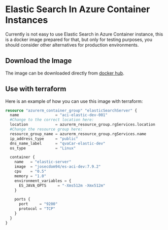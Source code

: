 # Elastic Search In Azure Container Instances

Currently is not easy to use Elastic Search in Azure Container instance, this is a docker image prepared for that, but only for testing purposes, you should consider other alternatives for production environments.

## Download the Image

The image can be downloaded directly from [docker hub](https://hub.docker.com/r/josecdom94/es-aci-dev).

## Use with terraform

Here is an example of how you can use this image with terraform:

```terraform
resource "azurerm_container_group" "elasticSearchServer" {
  name                = "aci-elastic-dev-001"
  #Change to the correct location here:
  location            = azurerm_resource_group.rgServices.location
  #Change the resource group here:
  resource_group_name = azurerm_resource_group.rgServices.name
  ip_address_type     = "public"
  dns_name_label      = "qvaCar-elastic-dev"
  os_type             = "Linux"

  container {
    name   = "elastic-server"
    image  = "josecdom94/es-aci-dev:7.9.2"
    cpu    = "0.5"
    memory = "1.0"
    environment_variables = {     
      ES_JAVA_OPTS     = "-Xms512m -Xmx512m"
    }

    ports {
      port     = "9200"
      protocol = "TCP"
    }
  }
}
```
